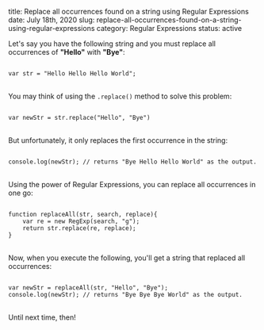 title: Replace all occurrences found on a string using Regular Expressions
date: July 18th, 2020
slug: replace-all-occurrences-found-on-a-string-using-regular-expressions
category: Regular Expressions
status: active

Let's say you have the following string and you must replace all occurrences of **"Hello"** with **"Bye"**:
<pre>
<code class="js">
var str = "Hello Hello Hello World";
</code>
</pre>

You may think of using the `.replace()` method to solve this problem:
<pre>
<code class="js">
var newStr = str.replace("Hello", "Bye")
</code>
</pre>

But unfortunately, it only replaces the first occurrence in the string:
<pre>
<code class="js">
console.log(newStr); // returns "Bye Hello Hello World" as the output.
</code>
</pre>

Using the power of Regular Expressions, you can replace all occurrences in one go:
<pre>
<code class="js">
function replaceAll(str, search, replace){
    var re = new RegExp(search, "g");
    return str.replace(re, replace);
}    
</code>
</pre>

Now, when you execute the following, you'll get a string that replaced all occurrences:
<pre>
<code class="js">
var newStr = replaceAll(str, "Hello", "Bye");
console.log(newStr); // returns "Bye Bye Bye World" as the output.
</code>
</pre>

Until next time, then!